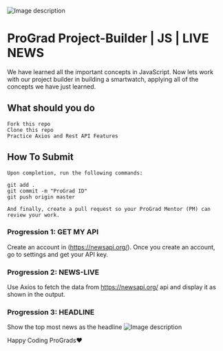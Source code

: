 ![Image description](https://i1.faceprep.in/ProGrad/prograd-logo.png)

# ProGrad Project-Builder | JS | LIVE NEWS

We have learned all the important concepts in JavaScript. Now lets work with our project builder in building a smartwatch, applying all of the concepts we have just learned.

## What should you do
```
Fork this repo
Clone this repo
Practice Axios and Rest API Features
```

## How To Submit
```
Upon completion, run the following commands:

git add .
git commit -m "ProGrad ID"
git push origin master

And finally, create a pull request so your ProGrad Mentor (PM) can review your work.
```

### Progression 1: GET MY API
Create an account in (https://newsapi.org/). Once you create an account, go to settings and get your API key.

### Progression 2: NEWS-LIVE
Use Axios to fetch the data from https://newsapi.org/ api and display it as shown in the output. 

### Progression 3: HEADLINE
Show the top most news as the headline
![Image description](https://i1.faceprep.in/ProGrad/.png)


Happy Coding ProGrads❤️
